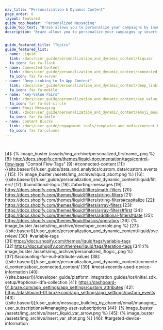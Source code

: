 ```yaml
---
nav_title: "Personalization & Dynamic Content"
page_order: 6
layout: featured
guide_top_header: "Personalized Messaging"
guide_top_text: "Braze allows you to personalize your campaigns by inserting user-specific information, such as the user's name, into messages."
description: "Braze allows you to personalize your campaigns by inserting user-specific information, such as the user's name, into messages."


guide_featured_title: "Topics"
guide_featured_list:
- name: Liquid
  link: /docs/user_guide/personalization_and_dynamic_content/liquid/
  fa_icon: fas fa-flask
- name: Connected Content
  link: /docs/user_guide/personalization_and_dynamic_content/connected_content/
  fa_icon: fas fa-server
- name: "Deep-Linking to In-App Content"
  link: /docs/user_guide/personalization_and_dynamic_content/deep_linking_to_in-app_content/
  fa_icon: fas fa-mobile
- name: "Key-Value Pairs"
  link: /docs/user_guide/personalization_and_dynamic_content/key_value_pairs/
  fa_icon: far fa-dot-circle
- name: Emoji Messaging
  link: /docs/user_guide/personalization_and_dynamic_content/emoji_messaging/
  fa_icon: far fa-smile
- name: Content Blocks
  link: /docs/user_guide/engagement_tools/templates_and_media/content_blocks/
  fa_icon: fas fa-columns
---
```


<br>

[1]: http://docs.shopify.com/themes/liquid-documentation/basics
[2]: {{site.baseurl}}/user_guide/data_and_analytics/custom_data/custom_attributes/
[3]: http://docs.shopify.com/themes/liquid-documentation/filters
[5]: {{site.baseurl}}/user_guide/data_and_analytics/custom_data/custom_attributes/#custom-attribute-data-types
[6]: {{site.baseurl}}/user_guide/personalization_and_dynamic_content/liquid/supported_personalization_tags/
[7]: https://docs.shopify.com/themes/liquid-documentation/tags
[12]: https://docs.shopify.com/themes/liquid-documentation/filters
[4]: {% image_buster /assets/img_archive/personalized_firstname_.png %}
[8]: http://docs.shopify.com/themes/liquid-documentation/tags/control-flow-tags "Control Flow Tags"
[9]: #connected-content
[11]: {{site.baseurl}}/user_guide/data_and_analytics/custom_data/custom_events/
[15]: {% image_buster /assets/img_archive/liquid_abort.png %}
[16]: {{site.baseurl}}/user_guide/personalization_and_dynamic_content/liquid/filters/
[17]: #conditional-logic
[18]: #aborting-messages
[19]: https://docs.shopify.com/themes/liquid/filters/math-filters
[20]: https://docs.shopify.com/themes/liquid/filters/string-filters
[21]: https://docs.shopify.com/themes/liquid/filters/string-filters#capitalize
[22]: https://docs.shopify.com/themes/liquid/filters/array-filters
[23]: https://docs.shopify.com/themes/liquid/filters/array-filters#first
[24]: https://docs.shopify.com/themes/liquid/filters/additional-filters#date
[25]: https://docs.shopify.com/themes/liquid/basics/operators
[26]: {% image_buster /assets/img_archive/developer_console.png %}
[27]: {{site.baseurl}}/user_guide/personalization_and_dynamic_content/liquid/overview/
[30]: #variable-tags
[31]:https://docs.shopify.com/themes/liquid/tags/variable-tags
[32]:https://docs.shopify.com/themes/liquid/tags/iteration-tags
[34]:{% image_buster /assets/img_archive/personalized_iflogic_.png %}
[37]:#accounting-for-null-attribute-values
[38]: {{site.baseurl}}/user_guide/personalization_and_dynamic_content/connected_content/about_connected_content/
[39]: #most-recently-used-device-information
[40]: {{site.baseurl}}/developer_guide/platform_integration_guides/ios/initial_sdk_setup/#optional-idfa-collection
[41]: https://dashboard-01.braze.com/app_settings/app_settings/custom_attributes
[42]: https://dashboard-01.braze.com/app_settings/app_settings/custom_events
[43]: {{site.baseurl}}/user_guide/message_building_by_channel/email/managing_user_subscriptions/#managing-user-subscriptions
[44]: {% image_buster /assets/img_archive/insert_liquid_var_arrow.png %}
[45]: {% image_buster /assets/img_archive/insert_var_shot.png %}
[46]: #targeted-device-information
